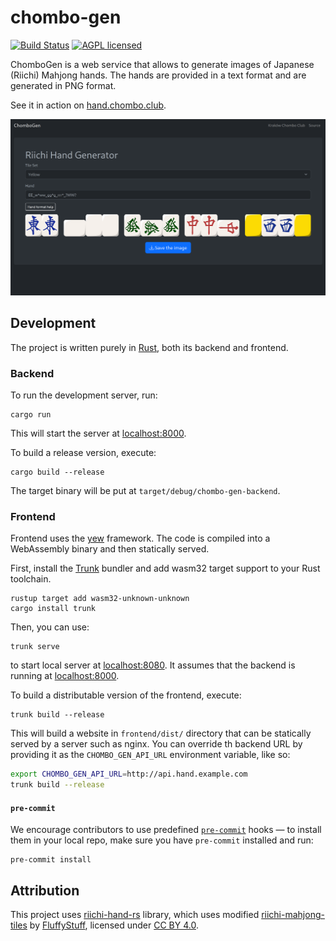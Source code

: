 chombo-gen
==========

[![Build Status](https://github.com/m4tx/chombo-gen/workflows/Docker%20CI/badge.svg)](https://github.com/m4tx/chombo-gen/actions)
[![AGPL licensed](https://shields.io/github/license/m4tx/chombo-gen)](https://github.com/m4tx/chombo-gen/blob/master/LICENSE)

ChomboGen is a web service that allows to generate images of Japanese (Riichi) Mahjong hands. The hands are provided in a text format and are generated in PNG format.

See it in action on [hand.chombo.club](https://hand.chombo.club).

![img.png](docs/screenshot1.png)

## Development

The project is written purely in [Rust](https://www.rust-lang.org/), both its backend and frontend.

### Backend

To run the development server, run:

```shell
cargo run
```

This will start the server at [localhost:8000](http://localhost:8000).

To build a release version, execute:

```shell
cargo build --release
```

The target binary will be put at `target/debug/chombo-gen-backend`.

### Frontend

Frontend uses the [yew](https://yew.rs/docs/getting-started/build-a-sample-app) framework. The code is compiled into a WebAssembly binary and then statically served.

First, install the [Trunk](https://trunkrs.dev/) bundler and add wasm32 target support to your Rust toolchain.

```shell
rustup target add wasm32-unknown-unknown
cargo install trunk
```

Then, you can use:

```shell
trunk serve
```

to start local server at [localhost:8080](http://localhost:8080). It assumes that the backend is running at [localhost:8000](http://localhost:8000).

To build a distributable version of the frontend, execute:

```shell
trunk build --release
```

This will build a website in `frontend/dist/` directory that can be statically served by a server such as nginx. You can override th backend URL by providing it as the `CHOMBO_GEN_API_URL` environment variable, like so:

```sh
export CHOMBO_GEN_API_URL=http://api.hand.example.com
trunk build --release
```

#### `pre-commit`
We encourage contributors to use predefined [`pre-commit`](https://pre-commit.com/) hooks — to install them in your local repo, make sure you have `pre-commit` installed and run:

```shell
pre-commit install
```

## Attribution

This project uses [riichi-hand-rs](https://github.com/m4tx/riichi-hand-rs) library, which uses modified [riichi-mahjong-tiles](https://github.com/FluffyStuff/riichi-mahjong-tiles) by [FluffyStuff](https://github.com/FluffyStuff), licensed under [CC BY 4.0](https://creativecommons.org/licenses/by/4.0/).

